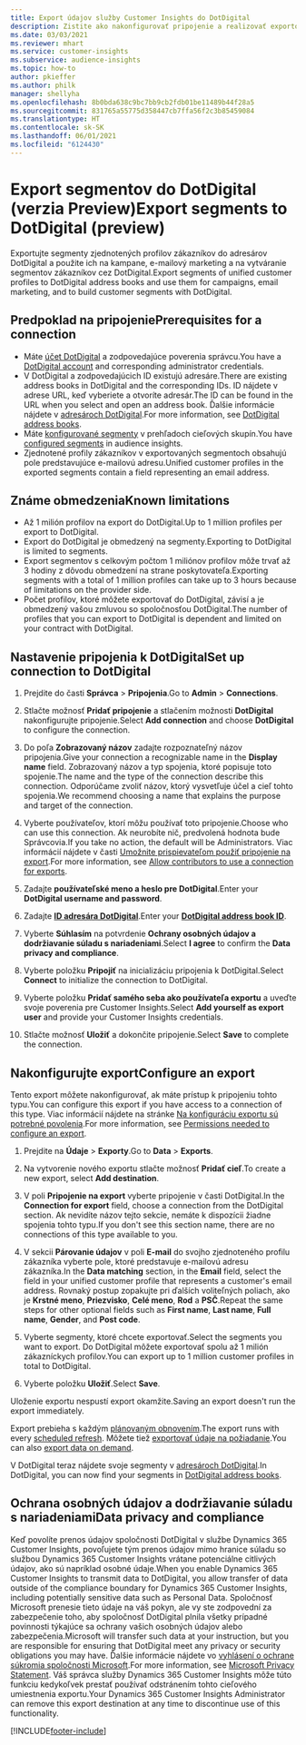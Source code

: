 ```yaml
---
title: Export údajov služby Customer Insights do DotDigital
description: Zistite ako nakonfigurovať pripojenie a realizovať exportovanie do DotDigital.
ms.date: 03/03/2021
ms.reviewer: mhart
ms.service: customer-insights
ms.subservice: audience-insights
ms.topic: how-to
author: pkieffer
ms.author: philk
manager: shellyha
ms.openlocfilehash: 8b0bda638c9bc7bb9cb2fdb01be11489b44f28a5
ms.sourcegitcommit: 831765a55775d358447cb7ffa56f2c3b85459084
ms.translationtype: HT
ms.contentlocale: sk-SK
ms.lasthandoff: 06/01/2021
ms.locfileid: "6124430"
---
```

# <a name="export-segments-to-dotdigital-preview"></a><span data-ttu-id="57446-103">Export segmentov do DotDigital (verzia Preview)</span><span class="sxs-lookup"><span data-stu-id="57446-103">Export segments to DotDigital (preview)</span></span>

<span data-ttu-id="57446-104">Exportujte segmenty zjednotených profilov zákazníkov do adresárov DotDigital a použite ich na kampane, e-mailový marketing a na vytváranie segmentov zákazníkov cez DotDigital.</span><span class="sxs-lookup"><span data-stu-id="57446-104">Export segments of unified customer profiles to DotDigital address books and use them for campaigns, email marketing, and to build customer segments with DotDigital.</span></span> 

## <a name="prerequisites-for-a-connection"></a><span data-ttu-id="57446-105">Predpoklad na pripojenie</span><span class="sxs-lookup"><span data-stu-id="57446-105">Prerequisites for a connection</span></span>

-   <span data-ttu-id="57446-106">Máte [účet DotDigital](https://dotdigital.com/) a zodpovedajúce poverenia správcu.</span><span class="sxs-lookup"><span data-stu-id="57446-106">You have a [DotDigital account](https://dotdigital.com/) and corresponding administrator credentials.</span></span>
-   <span data-ttu-id="57446-107">V DotDigital a zodpovedajúcich ID existujú adresáre.</span><span class="sxs-lookup"><span data-stu-id="57446-107">There are existing address books in DotDigital and the corresponding IDs.</span></span> <span data-ttu-id="57446-108">ID nájdete v adrese URL, keď vyberiete a otvoríte adresár.</span><span class="sxs-lookup"><span data-stu-id="57446-108">The ID can be found in the URL when you select and open an address book.</span></span> <span data-ttu-id="57446-109">Ďalšie informácie nájdete v [adresároch DotDigital](https://support.dotdigital.com/hc/articles/212211968-Creating-an-address-book).</span><span class="sxs-lookup"><span data-stu-id="57446-109">For more information, see [DotDigital address books](https://support.dotdigital.com/hc/articles/212211968-Creating-an-address-book).</span></span>
-   <span data-ttu-id="57446-110">Máte [konfigurované segmenty](segments.md) v prehľadoch cieľových skupín.</span><span class="sxs-lookup"><span data-stu-id="57446-110">You have [configured segments](segments.md) in audience insights.</span></span>
-   <span data-ttu-id="57446-111">Zjednotené profily zákazníkov v exportovaných segmentoch obsahujú pole predstavujúce e-mailovú adresu.</span><span class="sxs-lookup"><span data-stu-id="57446-111">Unified customer profiles in the exported segments contain a field representing an email address.</span></span>

## <a name="known-limitations"></a><span data-ttu-id="57446-112">Známe obmedzenia</span><span class="sxs-lookup"><span data-stu-id="57446-112">Known limitations</span></span>

- <span data-ttu-id="57446-113">Až 1 milión profilov na export do DotDigital.</span><span class="sxs-lookup"><span data-stu-id="57446-113">Up to 1 million profiles per export to DotDigital.</span></span>
- <span data-ttu-id="57446-114">Export do DotDigital je obmedzený na segmenty.</span><span class="sxs-lookup"><span data-stu-id="57446-114">Exporting to DotDigital is limited to segments.</span></span>
- <span data-ttu-id="57446-115">Export segmentov s celkovým počtom 1 miliónov profilov môže trvať až 3 hodiny z dôvodu obmedzení na strane poskytovateľa.</span><span class="sxs-lookup"><span data-stu-id="57446-115">Exporting segments with a total of 1 million profiles can take up to 3 hours because of limitations on the provider side.</span></span> 
- <span data-ttu-id="57446-116">Počet profilov, ktoré môžete exportovať do DotDigital, závisí a je obmedzený vašou zmluvou so spoločnosťou DotDigital.</span><span class="sxs-lookup"><span data-stu-id="57446-116">The number of profiles that you can export to DotDigital is dependent and limited on your contract with DotDigital.</span></span>

## <a name="set-up-connection-to-dotdigital"></a><span data-ttu-id="57446-117">Nastavenie pripojenia k DotDigital</span><span class="sxs-lookup"><span data-stu-id="57446-117">Set up connection to DotDigital</span></span>

1. <span data-ttu-id="57446-118">Prejdite do časti **Správca** > **Pripojenia**.</span><span class="sxs-lookup"><span data-stu-id="57446-118">Go to **Admin** > **Connections**.</span></span>

1. <span data-ttu-id="57446-119">Stlačte možnosť **Pridať pripojenie** a stlačením možnosti **DotDigital** nakonfigurujte pripojenie.</span><span class="sxs-lookup"><span data-stu-id="57446-119">Select **Add connection** and choose **DotDigital** to configure the connection.</span></span>

1. <span data-ttu-id="57446-120">Do poľa **Zobrazovaný názov** zadajte rozpoznateľný názov pripojenia.</span><span class="sxs-lookup"><span data-stu-id="57446-120">Give your connection a recognizable name in the **Display name** field.</span></span> <span data-ttu-id="57446-121">Zobrazovaný názov a typ spojenia, ktoré popisuje toto spojenie.</span><span class="sxs-lookup"><span data-stu-id="57446-121">The name and the type of the connection describe this connection.</span></span> <span data-ttu-id="57446-122">Odporúčame zvoliť názov, ktorý vysvetľuje účel a cieľ tohto spojenia.</span><span class="sxs-lookup"><span data-stu-id="57446-122">We recommend choosing a name that explains the purpose and target of the connection.</span></span>

1. <span data-ttu-id="57446-123">Vyberte používateľov, ktorí môžu používať toto pripojenie.</span><span class="sxs-lookup"><span data-stu-id="57446-123">Choose who can use this connection.</span></span> <span data-ttu-id="57446-124">Ak neurobíte nič, predvolená hodnota bude Správcovia.</span><span class="sxs-lookup"><span data-stu-id="57446-124">If you take no action, the default will be Administrators.</span></span> <span data-ttu-id="57446-125">Viac informácií nájdete v časti [Umožnite prispievateľom použiť pripojenie na export](connections.md#allow-contributors-to-use-a-connection-for-exports).</span><span class="sxs-lookup"><span data-stu-id="57446-125">For more information, see [Allow contributors to use a connection for exports](connections.md#allow-contributors-to-use-a-connection-for-exports).</span></span>

1. <span data-ttu-id="57446-126">Zadajte **používateľské meno a heslo pre DotDigital**.</span><span class="sxs-lookup"><span data-stu-id="57446-126">Enter your **DotDigital username and password**.</span></span>

1. <span data-ttu-id="57446-127">Zadajte **[ID adresára DotDigital](https://support.dotdigital.com/hc/articles/212211968-Creating-an-address-book)**.</span><span class="sxs-lookup"><span data-stu-id="57446-127">Enter your **[DotDigital address book ID](https://support.dotdigital.com/hc/articles/212211968-Creating-an-address-book)**.</span></span>

1. <span data-ttu-id="57446-128">Vyberte **Súhlasím** na potvrdenie **Ochrany osobných údajov a dodržiavanie súladu s nariadeniami**.</span><span class="sxs-lookup"><span data-stu-id="57446-128">Select **I agree** to confirm the **Data privacy and compliance**.</span></span>

1. <span data-ttu-id="57446-129">Vyberte položku **Pripojiť** na inicializáciu pripojenia k DotDigital.</span><span class="sxs-lookup"><span data-stu-id="57446-129">Select **Connect** to initialize the connection to DotDigital.</span></span>

1. <span data-ttu-id="57446-130">Vyberte položku **Pridať samého seba ako používateľa exportu** a uveďte svoje poverenia pre Customer Insights.</span><span class="sxs-lookup"><span data-stu-id="57446-130">Select **Add yourself as export user** and provide your Customer Insights credentials.</span></span>

1. <span data-ttu-id="57446-131">Stlačte možnosť **Uložiť** a dokončite pripojenie.</span><span class="sxs-lookup"><span data-stu-id="57446-131">Select **Save** to complete the connection.</span></span> 

## <a name="configure-an-export"></a><span data-ttu-id="57446-132">Nakonfigurujte export</span><span class="sxs-lookup"><span data-stu-id="57446-132">Configure an export</span></span>

<span data-ttu-id="57446-133">Tento export môžete nakonfigurovať, ak máte prístup k pripojeniu tohto typu.</span><span class="sxs-lookup"><span data-stu-id="57446-133">You can configure this export if you have access to a connection of this type.</span></span> <span data-ttu-id="57446-134">Viac informácií nájdete na stránke [Na konfiguráciu exportu sú potrebné povolenia](export-destinations.md#set-up-a-new-export).</span><span class="sxs-lookup"><span data-stu-id="57446-134">For more information, see [Permissions needed to configure an export](export-destinations.md#set-up-a-new-export).</span></span>

1. <span data-ttu-id="57446-135">Prejdite na **Údaje** > **Exporty**.</span><span class="sxs-lookup"><span data-stu-id="57446-135">Go to **Data** > **Exports**.</span></span>

1. <span data-ttu-id="57446-136">Na vytvorenie nového exportu stlačte možnosť **Pridať cieľ**.</span><span class="sxs-lookup"><span data-stu-id="57446-136">To create a new export, select **Add destination**.</span></span>

1. <span data-ttu-id="57446-137">V poli **Pripojenie na export** vyberte pripojenie v časti DotDigital.</span><span class="sxs-lookup"><span data-stu-id="57446-137">In the **Connection for export** field, choose a connection from the DotDigital section.</span></span> <span data-ttu-id="57446-138">Ak nevidíte názov tejto sekcie, nemáte k dispozícii žiadne spojenia tohto typu.</span><span class="sxs-lookup"><span data-stu-id="57446-138">If you don't see this section name, there are no connections of this type available to you.</span></span>


1. <span data-ttu-id="57446-139">V sekcii **Párovanie údajov** v poli **E-mail** do svojho zjednoteného profilu zákazníka vyberte pole, ktoré predstavuje e-mailovú adresu zákazníka.</span><span class="sxs-lookup"><span data-stu-id="57446-139">In the **Data matching** section, in the **Email** field, select the field in your unified customer profile that represents a customer's email address.</span></span> <span data-ttu-id="57446-140">Rovnaký postup zopakujte pri ďalších voliteľných poliach, ako je **Krstné meno**, **Priezvisko**, **Celé meno**, **Rod** a **PSČ**.</span><span class="sxs-lookup"><span data-stu-id="57446-140">Repeat the same steps for other optional fields such as **First name**, **Last name**, **Full name**, **Gender**, and **Post code**.</span></span>

1. <span data-ttu-id="57446-141">Vyberte segmenty, ktoré chcete exportovať.</span><span class="sxs-lookup"><span data-stu-id="57446-141">Select the segments you want to export.</span></span> <span data-ttu-id="57446-142">Do DotDigital môžete exportovať spolu až 1 milión zákazníckych profilov.</span><span class="sxs-lookup"><span data-stu-id="57446-142">You can export up to 1 million customer profiles in total to DotDigital.</span></span>

1. <span data-ttu-id="57446-143">Vyberte položku **Uložiť**.</span><span class="sxs-lookup"><span data-stu-id="57446-143">Select **Save**.</span></span>

<span data-ttu-id="57446-144">Uloženie exportu nespustí export okamžite.</span><span class="sxs-lookup"><span data-stu-id="57446-144">Saving an export doesn't run the export immediately.</span></span>

<span data-ttu-id="57446-145">Export prebieha s každým [plánovaným obnovením](system.md#schedule-tab).</span><span class="sxs-lookup"><span data-stu-id="57446-145">The export runs with every [scheduled refresh](system.md#schedule-tab).</span></span> <span data-ttu-id="57446-146">Môžete tiež [exportovať údaje na požiadanie](export-destinations.md#run-exports-on-demand).</span><span class="sxs-lookup"><span data-stu-id="57446-146">You can also [export data on demand](export-destinations.md#run-exports-on-demand).</span></span> 
 
<span data-ttu-id="57446-147">V DotDigital teraz nájdete svoje segmenty v [adresároch DotDigital](https://support.dotdigital.com/hc/articles/212211968-Creating-an-address-book).</span><span class="sxs-lookup"><span data-stu-id="57446-147">In DotDigital, you can now find your segments in [DotDigital address books](https://support.dotdigital.com/hc/articles/212211968-Creating-an-address-book).</span></span>


## <a name="data-privacy-and-compliance"></a><span data-ttu-id="57446-148">Ochrana osobných údajov a dodržiavanie súladu s nariadeniami</span><span class="sxs-lookup"><span data-stu-id="57446-148">Data privacy and compliance</span></span>

<span data-ttu-id="57446-149">Keď povolíte prenos údajov spoločnosti DotDigital v službe Dynamics 365 Customer Insights, povoľujete tým prenos údajov mimo hranice súladu so službou Dynamics 365 Customer Insights vrátane potenciálne citlivých údajov, ako sú napríklad osobné údaje.</span><span class="sxs-lookup"><span data-stu-id="57446-149">When you enable Dynamics 365 Customer Insights to transmit data to DotDigital, you allow transfer of data outside of the compliance boundary for Dynamics 365 Customer Insights, including potentially sensitive data such as Personal Data.</span></span> <span data-ttu-id="57446-150">Spoločnosť Microsoft prenesie tieto údaje na váš pokyn, ale vy ste zodpovední za zabezpečenie toho, aby spoločnosť DotDigital plnila všetky prípadné povinnosti týkajúce sa ochrany vašich osobných údajov alebo zabezpečenia.</span><span class="sxs-lookup"><span data-stu-id="57446-150">Microsoft will transfer such data at your instruction, but you are responsible for ensuring that DotDigital meet any privacy or security obligations you may have.</span></span> <span data-ttu-id="57446-151">Ďalšie informácie nájdete vo [vyhlásení o ochrane súkromia spoločnosti Microsoft](https://go.microsoft.com/fwlink/?linkid=396732).</span><span class="sxs-lookup"><span data-stu-id="57446-151">For more information, see [Microsoft Privacy Statement](https://go.microsoft.com/fwlink/?linkid=396732).</span></span>
<span data-ttu-id="57446-152">Váš správca služby Dynamics 365 Customer Insights môže túto funkciu kedykoľvek prestať používať odstránením tohto cieľového umiestnenia exportu.</span><span class="sxs-lookup"><span data-stu-id="57446-152">Your Dynamics 365 Customer Insights Administrator can remove this export destination at any time to discontinue use of this functionality.</span></span>


[!INCLUDE[footer-include](../includes/footer-banner.md)]
